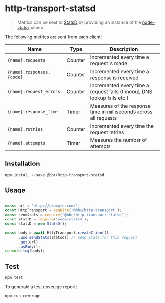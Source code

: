 # http-transport-statsd

> Metrics can be sent to [StatsD](https://github.com/etsy/statsd/) by providing an instance of the [node-statsd](https://github.com/sivy/node-statsd) client:

The following metrics are sent from each client:

|Name|Type|Description|
|----|----|-----------|
|`{name}.requests`|Counter|Incremented every time a request is made|
|`{name}.responses.{code}`|Counter|Incremented every time a response is received|
|`{name}.request_errors`|Counter|Incremented every time a request fails (timeout, DNS lookup fails etc.)|
|`{name}.response_time`|Timer|Measures of the response time in milliseconds across all requests|
|`{name}.retries`|Counter|Incremented every time the request retries|
|`{name}.attempts`|Timer|Measures the number of attempts|

## Installation

```
npm install --save @bbc/http-transport-statsd
```

## Usage

```js 

const url = 'http://example.com/';
const HttpTransport = require('@bbc/http-transport');
const sendStats = require('@bbc/http-transport-statsd');
const StatsD = require('node-statsd');
const statsD = new StatsD();

const body = await HttpTransport.createClient()
      .use(sendStats(statsd)) // send stats for this request
      .get(url)
      .asBody();
console.log(body);
```

## Test

```
npm test
```

To generate a test coverage report:

```
npm run coverage
```
